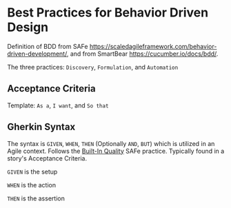 # Best Practices for Behavior Driven Design

Definition of BDD from SAFe https://scaledagileframework.com/behavior-driven-development/, and from SmartBear https://cucumber.io/docs/bdd/.

The three practices: `Discovery`, `Formulation`, and `Automation`

## Acceptance Criteria

Template: `As a`, `I want`, and `So that`

## Gherkin Syntax

The syntax is `GIVEN`, `WHEN`, `THEN` (Optionally `AND`, `BUT`) which is utilized in an Agile context. Follows the [Built-In Quality](https://scaledagileframework.com/built-in-quality/) SAFe practice. Typically found in a story's Acceptance Criteria.

`GIVEN` is the setup

`WHEN` is the action

`THEN` is the assertion
